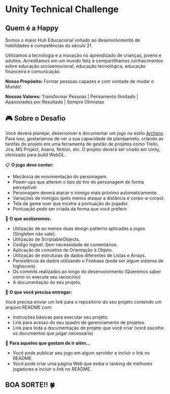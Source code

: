# Unity Technical Challenge

## Quem é a Happy
Somos o maior Hub Educacional voltado ao desenvolvimento de habilidades e competências do século 21.

Utilizamos a tecnologia e a inovação no aprendizado de crianças, jovens e adultos. Acreditamos em um mundo feliz e compartilhamos conhecimentos sobre educação socioemocional, educação tecnológica, educação financeira e comunicação.

**Nosso Propósito:** Formar pessoas capazes e com vontade de mudar o Mundo!

**Nossos Valores:** Transformar Pessoas | Pensamento Ilimitado | Apaixonados por Resultado | Sempre Otimistas

## 🎮 Sobre o Desafio 

Você deverá planejar, desenvolver e documentar um jogo no estilo [Archero](https://play.google.com/store/apps/details?id=com.habby.archero&hl=en&gl=US).
Para isso, gostaríamos de ver a sua capacidade de planejameto, criando as tarefas do projeto em uma ferramenta de gestão de projetos como Trello, Jira, MS Project, Asana, Notion, etc.
O projeto deverá ser criado em Unity, otimizado para build WebGL.

📋  **O jogo deve conter:**

* Mecânica de movimentação do personagem.
* Power-ups que alterem o tipo do tiro do personagem de forma perceptível.
* Personagem deverá atacar o inimigo mais próximo automaticamente.
* Variações de inimigos (pelo menos ataque a distância e corpo-a-corpo).
* Tela de game over que mostre a pontuação do jogador.
* Pontuação pode ser criada da forma que você preferir.

👀  **O que avaliaremos:**

* Utilização de ao menos duas design patterns aplicadas a jogos (Singleton não vale).
* Utilização de ScriptableObjects.
* Código legível. Sem necessidade de comentários.
* Aplicação de conceitos de Orientação à Objeto.
* Utilização de estruturas de dados diferentes de Listas e Arrays.
* Persistência de dados utilizando o Firebase (pode ser algum sistema de highscore).
* Os commits realizados ao longo do desenvolvimento (Queremos saber como vc executa seu raciocínio)
* A documentação do seu projeto.

🚚  **O que você precisa entregar:**

Você precisa enviar um link para o repositório do seu projeto contendo um arquivo README com:
* Instruções básicas para executar seu projeto.
* Link para acesso do seu quadro de gerenciamento de projetos.
* Link para toda a documentação de projeto que você criar (você escolhe os documentos que julgar necessário)

🚀 **Para aqueles que gostam de ir além...**

- Você pode publicar seu jogo em algum servidor e incluir o link no README.
- Você pode criar uma página Web que exiba o ranking de melhores jogadores e incluir o link no README.

## BOA SORTE!! 🍀

